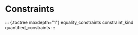 Constraints
===========

::: {.toctree maxdepth="1"}
equality\_constraints constraint\_kind quantified\_constraints
:::
